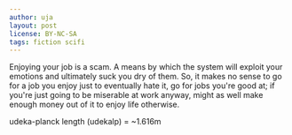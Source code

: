 ```yaml
---
author: uja
layout: post
license: BY-NC-SA
tags: fiction scifi
---
```


Enjoying your job is a scam. A means by which the system will exploit your
emotions and ultimately suck you dry of them. So, it makes no sense to go for a
job you enjoy just to eventually hate it, go for jobs you're good at; if you're
just going to be miserable at work anyway, might as well make enough money out
of it to enjoy life otherwise.

udeka-planck length (udekalp) = ~1.616m
